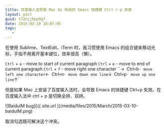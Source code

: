 ```yaml
---
title: 百度输入法导致 Mac Os 系统的 Emacs 快捷键 Ctrl + p 失效
layout: post
guid: t72njjhpp9g7
date: 2015-03-10 18:07:05
tags:
   -
---
```



在使用 Sublime、TextEdit、iTerm 时，我习惯使用 Emacs 的组合键来移动光标，手指不用离开基本键位，效率很高（懒）。

`Ctrl` + `a` - move to start of current paragraph
`Ctrl` + `e` - move to end of current paragraph
`Ctrl` + `f` - move right one character ``→`
`Ctrl` + `b` - move left one character `←`
`Ctrl` + `n` - move down one line `↓`
`Ctrl` + `p` - move up one line `↑`


但是如果 Mac 上安装了百度输入法时，会导致 Emacs 的快捷键 Ctrl+p 失效。在百度输入法中 ctrl + p 是切换全拼、双拼。


![BaiduIM bug]({{ site.url }}/media/files/2015/March/2015-03-10-baiduIM.png)

取消勾选既可解决这个冲突。
